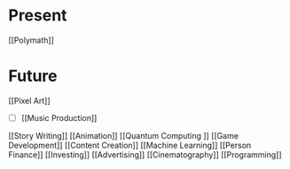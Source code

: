# Present
[[Polymath]]


# Future 
[[Pixel Art]]
- [ ] [[Music Production]] 

[[Story Writing]] 
[[Animation]] 
[[Quantum Computing ]]
[[Game Development]] 
[[Content Creation]] 
[[Machine Learning]] 
[[Person Finance]] 
[[Investing]]
[[Advertising]] 
[[Cinematography]]
[[Programming]]

